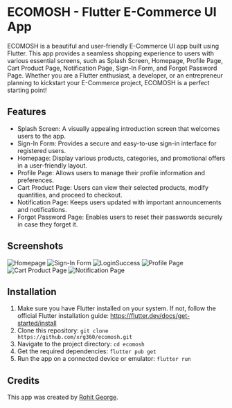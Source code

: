 # ECOMOSH - Flutter E-Commerce UI App

ECOMOSH is a beautiful and user-friendly E-Commerce UI app built using Flutter. This app provides a seamless shopping experience to users with various essential screens, such as Splash Screen, Homepage, Profile Page, Cart Product Page, Notification Page, Sign-In Form, and Forgot Password Page. Whether you are a Flutter enthusiast, a developer, or an entrepreneur planning to kickstart your E-Commerce project, ECOMOSH is a perfect starting point!

## Features

- Splash Screen: A visually appealing introduction screen that welcomes users to the app.
- Sign-In Form: Provides a secure and easy-to-use sign-in interface for registered users.
- Homepage: Display various products, categories, and promotional offers in a user-friendly layout.
- Profile Page: Allows users to manage their profile information and preferences.
- Cart Product Page: Users can view their selected products, modify quantities, and proceed to checkout.
- Notification Page: Keeps users updated with important announcements and notifications.
- Forgot Password Page: Enables users to reset their passwords securely in case they forget it.

## Screenshots

![Homepage](https://github.com/Xrg360/Ecomosh/blob/master/screenshots/Screenshot_20230802_201429.png)
![Sign-In Form](https://github.com/Xrg360/Ecomosh/blob/master/screenshots/Screenshot_20230802_201605.png)
![LoginSuccess](https://github.com/Xrg360/Ecomosh/blob/master/screenshots/loginSuccess.png)
![Profile Page](https://github.com/Xrg360/Ecomosh/blob/master/screenshots/profileScreen.png)
![Cart Product Page](https://github.com/Xrg360/Ecomosh/blob/master/screenshots/productpage.png)
![Notification Page](https://github.com/Xrg360/Ecomosh/blob/master/screenshots/notification.png)

## Installation

1. Make sure you have Flutter installed on your system. If not, follow the official Flutter installation guide: https://flutter.dev/docs/get-started/install
2. Clone this repository: `git clone https://github.com/xrg360/ecomosh.git`
3. Navigate to the project directory: `cd ecomosh`
4. Get the required dependencies: `flutter pub get`
5. Run the app on a connected device or emulator: `flutter run`


## Credits

This app was created by [Rohit George](https://github.com/xrg360).
